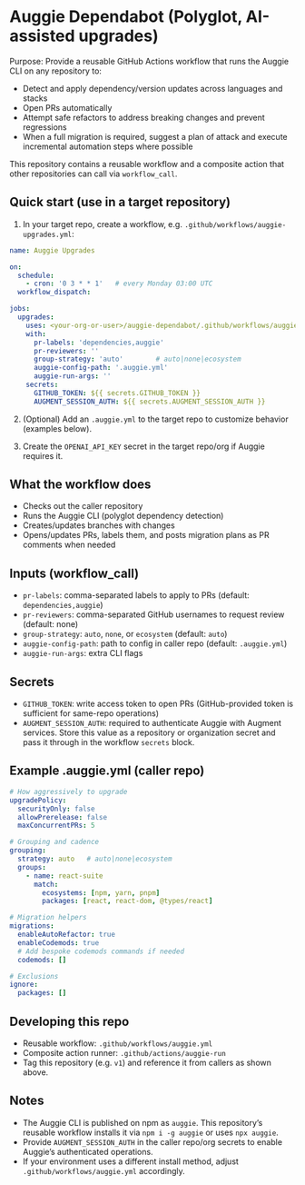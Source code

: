 # Auggie Dependabot (Polyglot, AI-assisted upgrades)

Purpose: Provide a reusable GitHub Actions workflow that runs the Auggie CLI on any repository to:
- Detect and apply dependency/version updates across languages and stacks
- Open PRs automatically
- Attempt safe refactors to address breaking changes and prevent regressions
- When a full migration is required, suggest a plan of attack and execute incremental automation steps where possible

This repository contains a reusable workflow and a composite action that other repositories can call via `workflow_call`.

## Quick start (use in a target repository)

1) In your target repo, create a workflow, e.g. `.github/workflows/auggie-upgrades.yml`:

```yaml
name: Auggie Upgrades

on:
  schedule:
    - cron: '0 3 * * 1'   # every Monday 03:00 UTC
  workflow_dispatch:

jobs:
  upgrades:
    uses: <your-org-or-user>/auggie-dependabot/.github/workflows/auggie.yml@v1
    with:
      pr-labels: 'dependencies,auggie'
      pr-reviewers: ''
      group-strategy: 'auto'        # auto|none|ecosystem
      auggie-config-path: '.auggie.yml'
      auggie-run-args: ''
    secrets:
      GITHUB_TOKEN: ${{ secrets.GITHUB_TOKEN }}
      AUGMENT_SESSION_AUTH: ${{ secrets.AUGMENT_SESSION_AUTH }}
```

2) (Optional) Add an `.auggie.yml` to the target repo to customize behavior (examples below).

3) Create the `OPENAI_API_KEY` secret in the target repo/org if Auggie requires it.

## What the workflow does
- Checks out the caller repository
- Runs the Auggie CLI (polyglot dependency detection)
- Creates/updates branches with changes
- Opens/updates PRs, labels them, and posts migration plans as PR comments when needed

## Inputs (workflow_call)
- `pr-labels`: comma-separated labels to apply to PRs (default: `dependencies,auggie`)
- `pr-reviewers`: comma-separated GitHub usernames to request review (default: none)
- `group-strategy`: `auto`, `none`, or `ecosystem` (default: `auto`)
- `auggie-config-path`: path to config in caller repo (default: `.auggie.yml`)
- `auggie-run-args`: extra CLI flags

## Secrets
- `GITHUB_TOKEN`: write access token to open PRs (GitHub-provided token is sufficient for same-repo operations)
- `AUGMENT_SESSION_AUTH`: required to authenticate Auggie with Augment services. Store this value as a repository or organization secret and pass it through in the workflow `secrets` block.

## Example .auggie.yml (caller repo)
```yaml
# How aggressively to upgrade
upgradePolicy:
  securityOnly: false
  allowPrerelease: false
  maxConcurrentPRs: 5

# Grouping and cadence
grouping:
  strategy: auto   # auto|none|ecosystem
  groups:
    - name: react-suite
      match:
        ecosystems: [npm, yarn, pnpm]
        packages: [react, react-dom, @types/react]

# Migration helpers
migrations:
  enableAutoRefactor: true
  enableCodemods: true
  # Add bespoke codemods commands if needed
  codemods: []

# Exclusions
ignore:
  packages: []
```

## Developing this repo
- Reusable workflow: `.github/workflows/auggie.yml`
- Composite action runner: `.github/actions/auggie-run`
- Tag this repository (e.g. `v1`) and reference it from callers as shown above.

## Notes
- The Auggie CLI is published on npm as `auggie`. This repository’s reusable workflow installs it via `npm i -g auggie` or uses `npx auggie`.
- Provide `AUGMENT_SESSION_AUTH` in the caller repo/org secrets to enable Auggie’s authenticated operations.
- If your environment uses a different install method, adjust `.github/workflows/auggie.yml` accordingly.

